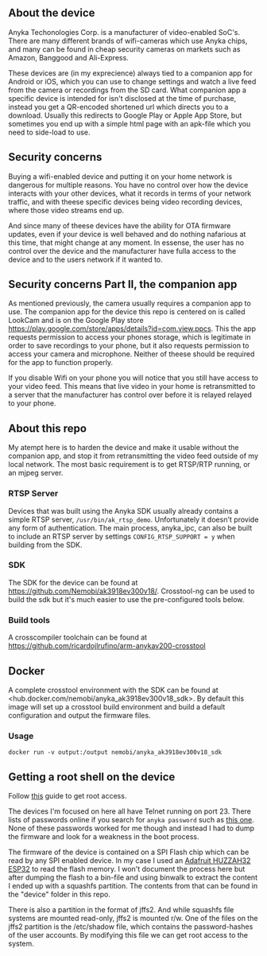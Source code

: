 

## About the device ##

Anyka Techonologies Corp. is a manufacturer of video-enabled SoC's. There are
many different brands of wifi-cameras which use Anyka chips, and many can be found in cheap security cameras on markets such as Amazon, Banggood and Ali-Express.

These devices are (in my exprecience) always tied to a companion app for Android or iOS, which you can use to change settings and watch a live feed from the camera or recordings from the SD card. What companion app a specific device is intended for isn't disclosed at the time of purchase, instead you get a QR-encoded shortened url which directs you to a download. Usually this redirects to Google Play or Apple App Store, but sometimes you end up with a simple html page with an apk-file which you need to side-load to use.
 
## Security concerns ##

Buying a wifi-enabled device and putting it on your home network is dangerous for multiple reasons. You have no control over how the device interacts with your other devices, what it records in terms of your network traffic, and with theese specific devices being video recording devices, where those video streams end up.

And since many of theese devices have the ability for OTA firmware updates, even if your device is well behaved and do nothing nafarious at this time, that might change at any moment. In essense, the user has no control over the device and the manufacturer have fulla access to the device and to the users network if it wanted to.

## Security concerns Part II, the companion app ##

As mentioned previously, the camera usually requires a companion app to use. The companion app for the device this repo is centered on is called LookCam and is on the Google Play store <https://play.google.com/store/apps/details?id=com.view.ppcs>. This the app requests permission to access your phones storage, which is legitimate in order to save recordings to your phone, but it also requests permission to access your camera and microphone. Neither of theese should be required for the app to function properly.

If you disable Wifi on your phone you will notice that you still have access to your video feed. This means that live video in your home is retransmitted to a server that the manufacturer has control over before it is relayed relayed to your phone.

## About this repo ## 

My atempt here is to harden the device and make it usable without the companion app, and stop it from retransmitting the video feed outside of my local network. The most basic requirement is to get RTSP/RTP running, or an mjpeg server.

### RTSP Server

Devices that was built using the Anyka SDK usually already contains a simple RTSP server, `/usr/bin/ak_rtsp_demo`. Unfortunately it doesn't provide any form of authentication. The main process, anyka_ipc, can also be built to include an RTSP server by settings `CONFIG_RTSP_SUPPORT = y` when building from the SDK.

### SDK

The SDK for the device can be found at <https://github.com/Nemobi/ak3918ev300v18/>. Crosstool-ng can be used to build the sdk but it's much easier to use the pre-configured tools below.

### Build tools

A crosscompiler toolchain can be found at <https://github.com/ricardojlrufino/arm-anykav200-crosstool>

## Docker 

A complete crosstool environment with the SDK can be found at <hub.docker.com/nemobi/anyka_ak3918ev300v18_sdk>.
By default this image will set up a crosstool build environment and build a default configuration and output the firmware files.

### Usage
```
docker run -v output:/output nemobi/anyka_ak3918ev300v18_sdk
```

## Getting a root shell on the device ##

Follow [this](/ROOT_ACCESS.md) guide to get root access.

The devices I'm focused on here all have Telnet running on port 23.
There lists of passwords online if you search for ```anyka password``` such as [this one](https://gist.github.com/gabonator/74cdd6ab4f733ff047356198c781f27d). None of these passwords worked for me though and instead I had to dump the firmware and look for a weakness in the boot process. 

The firmware of the device is contained on a SPI Flash chip which can be read by any SPI enabled device. In my case I used an [Adafruit HUZZAH32 ESP32](https://www.adafruit.com/product/3405) to read the flash memory. I won't document the process here but after dumping the flash to a bin-file and using binwalk to extract the content I ended up with a squashfs partition. The contents from that can be found in the "device" folder in this repo.

There is also a partition in the format of jffs2. And while squashfs file systems are mounted read-only, jffs2 is mounted r/w. One of the files on the jffs2 partition is the /etc/shadow file, which contains the password-hashes of the user accounts. By modifying this file we can get root access to the system.


